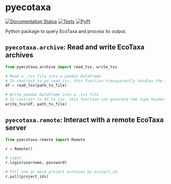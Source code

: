 # pyecotaxa

[![Documentation Status](https://readthedocs.org/projects/pyecotaxa/badge/?version=stable)](https://pyecotaxa.readthedocs.io/en/stable/?badge=stable)
[![Tests](https://github.com/ecotaxa/pyecotaxa/workflows/Tests/badge.svg)](https://github.com/ecotaxa/pyecotaxa/actions?query=workflow%3ATests)
[![PyPI](https://img.shields.io/pypi/v/pyecotaxa)](https://pypi.org/project/pyecotaxa)

Python package to query EcoTaxa and process its output.

## `pyecotaxa.archive`: Read and write EcoTaxa archives

```python
from pyecotaxa.archive import read_tsv, write_tsv

# Read a .tsv file into a pandas DataFrame
# In contrast to pd.read_csv, this function transparently handles the type header
df = read_tsv(path_to_file)

# Write pandas DataFrame into a .tsv file
# In contrast to df.to_csv, this function can generate the type header
write_tsv(df, path_to_file)
```


## `pyecotaxa.remote`: Interact with a remote EcoTaxa server

```python
from pyecotaxa.remote import Remote

r = Remote()

# Login
r.login(username, password)

# Pull one or more project archives by project_id
r.pull(project_ids)
```

